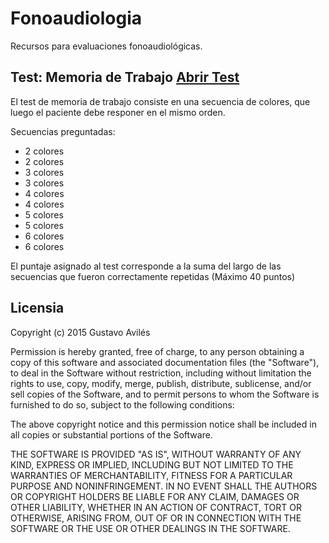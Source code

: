 # Fonoaudiologia
Recursos para evaluaciones fonoaudiológicas.

## Test: Memoria de Trabajo [Abrir Test](http://gaviles.github.io/Fonoaudiologia/tests/MemoriaDeTrabajo)

El test de memoria de trabajo consiste en una secuencia de colores, que luego el paciente debe responer en el mismo orden.

Secuencias preguntadas:
* 2 colores
* 2 colores
* 3 colores
* 3 colores
* 4 colores
* 4 colores
* 5 colores
* 5 colores
* 6 colores
* 6 colores

El puntaje asignado al test corresponde a la suma del largo de las secuencias que fueron correctamente repetidas (Máximo 40 puntos)

## Licensia
Copyright (c) 2015 Gustavo Avilés

Permission is hereby granted, free of charge, to any person obtaining a copy
of this software and associated documentation files (the "Software"), to deal
in the Software without restriction, including without limitation the rights
to use, copy, modify, merge, publish, distribute, sublicense, and/or sell
copies of the Software, and to permit persons to whom the Software is
furnished to do so, subject to the following conditions:

The above copyright notice and this permission notice shall be included in
all copies or substantial portions of the Software.

THE SOFTWARE IS PROVIDED "AS IS", WITHOUT WARRANTY OF ANY KIND, EXPRESS OR
IMPLIED, INCLUDING BUT NOT LIMITED TO THE WARRANTIES OF MERCHANTABILITY,
FITNESS FOR A PARTICULAR PURPOSE AND NONINFRINGEMENT. IN NO EVENT SHALL THE
AUTHORS OR COPYRIGHT HOLDERS BE LIABLE FOR ANY CLAIM, DAMAGES OR OTHER
LIABILITY, WHETHER IN AN ACTION OF CONTRACT, TORT OR OTHERWISE, ARISING FROM,
OUT OF OR IN CONNECTION WITH THE SOFTWARE OR THE USE OR OTHER DEALINGS IN
THE SOFTWARE.
